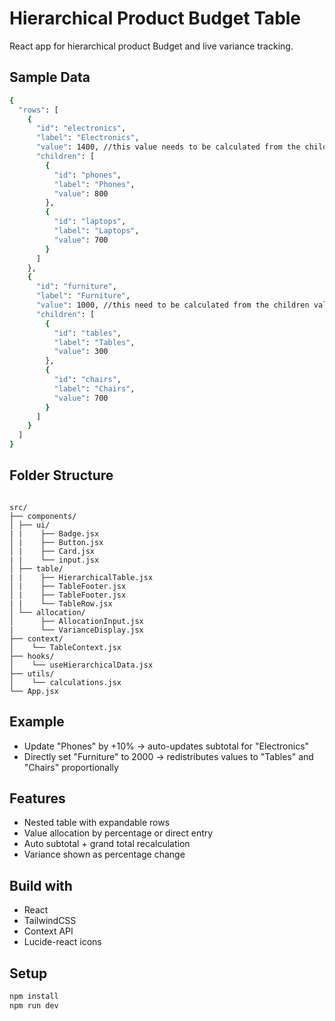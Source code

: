 # Hierarchical Product Budget Table

React app for hierarchical product Budget and live variance tracking.

## Sample Data
```bash
{
  "rows": [
    {
      "id": "electronics",
      "label": "Electronics",
      "value": 1400, //this value needs to be calculated from the children values (800+700)
      "children": [
        {
          "id": "phones",
          "label": "Phones",
          "value": 800
        },
        {
          "id": "laptops",
          "label": "Laptops",
          "value": 700
        }
      ]
    },
    {
      "id": "furniture",
      "label": "Furniture",
      "value": 1000, //this need to be calculated from the children values (300+700)
      "children": [
        {
          "id": "tables",
          "label": "Tables",
          "value": 300
        },
        {
          "id": "chairs",
          "label": "Chairs",
          "value": 700
        }
      ]
    }
  ]
}
```

## Folder Structure
<pre lang="markdown"><code>
src/
├── components/
│ ├── ui/
| |    ├── Badge.jsx
│ |    ├── Button.jsx
│ |    ├── Card.jsx
| |    └── input.jsx
│ ├── table/
| |    ├── HierarchicalTable.jsx
│ |    ├── TableFooter.jsx
│ |    ├── TableFooter.jsx
| |    └── TableRow.jsx
│ └── allocation/
│      ├── AllocationInput.jsx
|      └── VarianceDisplay.jsx
├── context/
│    └── TableContext.jsx
├── hooks/
│    └── useHierarchicalData.jsx
├── utils/ 
│    └── calculations.jsx
└── App.jsx
</code></pre>

## Example
- Update "Phones" by +10% → auto-updates subtotal for "Electronics"
- Directly set "Furniture" to 2000 → redistributes values to "Tables" and "Chairs" proportionally


## Features
- Nested table with expandable rows
- Value allocation by percentage or direct entry
- Auto subtotal + grand total recalculation
- Variance shown as percentage change

## Build with
- React
- TailwindCSS
- Context API
- Lucide-react icons

## Setup

```bash
npm install
npm run dev
```
